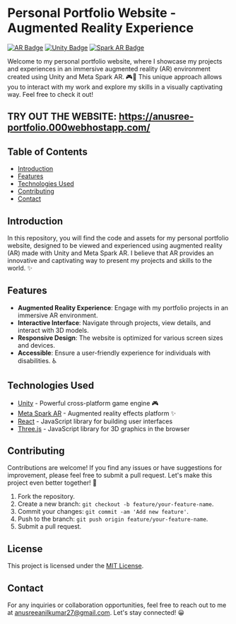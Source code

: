 
# Personal Portfolio Website - Augmented Reality Experience

[![AR Badge](https://img.shields.io/badge/AR-Enabled-20B2AA?style=for-the-badge)](#)
[![Unity Badge](https://img.shields.io/badge/Unity-Game%20Engine-black?style=for-the-badge&logo=unity)](https://unity.com)
[![Spark AR Badge](https://img.shields.io/badge/Spark%20AR-AR%20Effects-FF69B4?style=for-the-badge&logo=spark-ar)](https://sparkar.facebook.com)

Welcome to my personal portfolio website, where I showcase my projects and experiences in an immersive augmented reality (AR) environment created using Unity and Meta Spark AR. 🎮🌟 This unique approach allows you to interact with my work and explore my skills in a visually captivating way. Feel free to check it out!

## TRY OUT THE WEBSITE: https://anusree-portfolio.000webhostapp.com/

## Table of Contents

- [Introduction](#introduction)
- [Features](#features)
- [Technologies Used](#technologies-used)
- [Contributing](#contributing)
- [Contact](#contact)

## Introduction

In this repository, you will find the code and assets for my personal portfolio website, designed to be viewed and experienced using augmented reality (AR) made with Unity and Meta Spark AR. I believe that AR provides an innovative and captivating way to present my projects and skills to the world. ✨

## Features

- **Augmented Reality Experience**: Engage with my portfolio projects in an immersive AR environment.
- **Interactive Interface**: Navigate through projects, view details, and interact with 3D models.
- **Responsive Design**: The website is optimized for various screen sizes and devices.
- **Accessible**: Ensure a user-friendly experience for individuals with disabilities. ♿


## Technologies Used

- [Unity](https://unity.com) - Powerful cross-platform game engine 🎮
- [Meta Spark AR](https://sparkar.facebook.com) - Augmented reality effects platform ✨
- [React](https://reactjs.org/) - JavaScript library for building user interfaces
- [Three.js](https://threejs.org/) - JavaScript library for 3D graphics in the browser


## Contributing

Contributions are welcome! If you find any issues or have suggestions for improvement, please feel free to submit a pull request. Let's make this project even better together! 🤝

1. Fork the repository.
2. Create a new branch: `git checkout -b feature/your-feature-name`.
3. Commit your changes: `git commit -am 'Add new feature'`.
4. Push to the branch: `git push origin feature/your-feature-name`.
5. Submit a pull request.

## License

This project is licensed under the [MIT License](https://github.com/{YOUR_USERNAME}/{REPO_NAME}/blob/main/LICENSE).

## Contact

For any inquiries or collaboration opportunities, feel free to reach out to me at anusreeanilkumar27@gmail.com.
Let's stay connected! 😀

